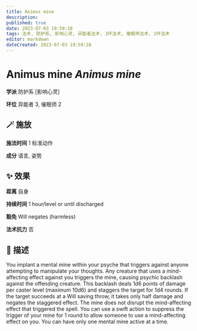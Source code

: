 ```yaml
---
title: Animus mine
description: 
published: true
date: 2023-07-03 19:59:28
tags: 法术, 防护系, 影响心灵, 异能者法术, 3环法术, 催眠师法术, 2环法术
editor: markdown
dateCreated: 2023-07-03 19:59:28
---
```


# **Animus mine** *Animus mine*

**学派** 防护系 \[影响心灵\] 

**环位** 异能者 3, 催眠师 2

## 🪄 施放

**施法时间** 1 标准动作

**成分** 语言, 姿势

## ✨ 效果  

**距离** 自身  

**持续时间** 1 hour/level or until discharged 

**豁免** Will negates (harmless)

**法术抗力** 否

## 📖 描述

You implant a mental mine within your psyche that triggers against anyone attempting to manipulate your thoughts. Any creature that uses a mind-affecting effect against you triggers the mine, causing psychic backlash against the offending creature. This backlash deals 1d6 points of damage per caster level (maximum 10d6) and staggers the target for 1d4 rounds.  If the target succeeds at a Will saving throw, it takes only half damage and negates the staggered effect. The mine does not disrupt the mind-affecting effect that triggered the spell. You can use a swift action to suppress the trigger of your mine for 1 round to allow someone to use a mind-affecting effect on you. You can have only one mental mine active at a time.
    